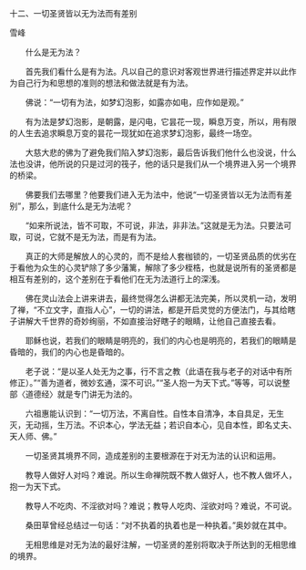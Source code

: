 十二、一切圣贤皆以无为法而有差别

雪峰


　　什么是无为法？

　　首先我们看什么是有为法。凡以自己的意识对客观世界进行描述界定并以此作为自己行为和思想的准则的想法和做法就是有为法。

　　佛说：“一切有为法，如梦幻泡影，如露亦如电，应作如是观。”

　　有为法是梦幻泡影，是朝露，是闪电，它昙花一现，瞬息万变，所以，用有限的人生去追求瞬息万变的昙花一现犹如在追求梦幻泡影，最终一场空。

　　大慈大悲的佛为了避免我们陷入梦幻泡影，最后告诉我们他什么也没说，什么法也没讲，他所说的只是过河的筏子，他的话只是我们从一个境界进入另一个境界的桥梁。

　　佛要我们去哪里？他要我们进入无为法中，他说“一切圣贤皆以无为法而有差别”，那么，到底什么是无为法呢？

　　“如来所说法，皆不可取，不可说，非法，非非法。”这就是无为法。只要法可取，可说，它就不是无为法，而是有为法。

　　真正的大师是解放人的心灵的，而不是给人套枷锁的，一切圣贤品质的优劣在于看他为众生的心灵铲除了多少藩篱，解除了多少桎梏，也就是说所有的圣贤都是相互有差别的，这个差别在于看他们在无为法道行上的深浅。

　　佛在灵山法会上讲来讲去，最终觉得怎么讲都无法完美，所以灵机一动，发明了禅，“不立文字，直指人心”，一切的讲法，都是开启灵觉的方便法门，与其给瞎子讲解大千世界的奇妙绚丽，不如直接治好瞎子的眼睛，让他自己直接去看。

　　耶稣也说，若我们的眼睛是明亮的，我们的内心也是明亮的，若我们的眼睛是昏暗的，我们的内心也是昏暗的。

　　老子说：“是以圣人处无为之事，行不言之教（此语在我与老子的对话中有所修正）。”“善为道者，微妙玄通，深不可识。”“圣人抱一为天下式。”等等，可以说整部〈道德经〉就是专门讲无为法的。

　　六祖惠能认识到：“一切万法，不离自性。自性本自清净，本自具足，无生灭，无动摇，生万法。不识本心，学法无益；若识自本心，见自本性，即名丈夫、天人师、佛。”

　　一切圣贤其境界不同，造成差别的主要根源在于对无为法的认识和运用。

　　教导人做好人对吗？难说。所以生命禅院既不教人做好人，也不教人做坏人，抱一为天下式。

　　教导人不吃肉、不淫欲对吗？难说；教导人吃肉、淫欲对吗？难说，不可说。

　　桑田草曾经总结过一句话：“对不执着的执着也是一种执着。”奥妙就在其中。

　　无相思维是对无为法的最好注解，一切圣贤的差别将取决于所达到的无相思维的境界。



